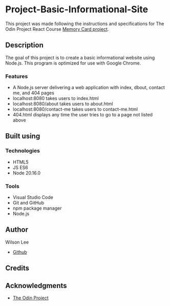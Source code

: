 # Project-Basic-Informational-Site

This project was made following the instructions and specifications for The Odin Project React Course [Memory Card  project](https://www.theodinproject.com/lessons/node-path-react-new-memory-card).

## Description

The goal of this project is to create a basic informational website using Node.js. This program is optimized for use with Google Chrome.

### Features

- A Node.js server delivering a web application with index, dbout, contact me, and 404 pages
- localhost:8080 takes users to index.html
- localhost:8080/about takes users to about.html
- localhost:8080/contact-me takes users to contact-me.html
- 404.html displays any time the user tries to go to a page not listed above

## Built using

### Technologies

- HTML5
- JS ES6
- Node 20.16.0

### Tools

- Visual Studio Code
- Git and GitHub
- npm package manager
- Node.js

## Author

Wilson Lee
- [Github](https://github.com/estercade)

## Credits

## Acknowledgments

* [The Odin Project](https://www.theodinproject.com/)

